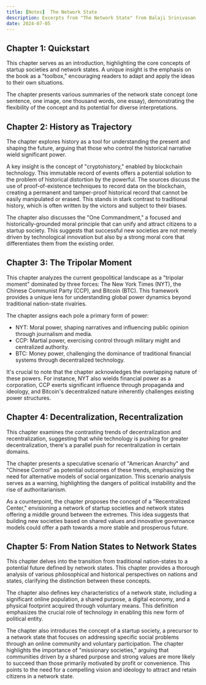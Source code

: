 ```yaml
---
title: [Notes]  The Network State
description: Excerpts from "The Network State" from Balaji Srinivasan
date: 2024-07-05
---
```


## Chapter 1: Quickstart

This chapter serves as an introduction, highlighting the core concepts of startup societies and network states. A unique insight is the emphasis on the book as a "toolbox," encouraging readers to adapt and apply the ideas to their own situations.

The chapter presents various summaries of the network state concept (one sentence, one image, one thousand words, one essay), demonstrating the flexibility of the concept and its potential for diverse interpretations.

## Chapter 2: History as Trajectory

The chapter explores history as a tool for understanding the present and shaping the future, arguing that those who control the historical narrative wield significant power.

A key insight is the concept of "cryptohistory," enabled by blockchain technology.  This immutable record of events offers a potential solution to the problem of historical distortion by the powerful.  The sources discuss the use of  proof-of-existence techniques  to record data on the blockchain, creating a permanent and tamper-proof historical record that cannot be easily manipulated or erased. This stands in stark contrast to traditional history, which is often written by the victors and subject to their biases.

The chapter also discusses the "One Commandment," a focused and historically-grounded moral principle that can unify and attract citizens to a startup society. This suggests that successful new societies are not merely driven by technological innovation but also by a strong moral core that differentiates them from the existing order.

## Chapter 3: The Tripolar Moment

This chapter analyzes the current geopolitical landscape as a "tripolar moment" dominated by three forces: The New York Times (NYT), the Chinese Communist Party (CCP), and Bitcoin (BTC). This framework provides a unique lens for understanding global power dynamics beyond traditional nation-state rivalries.

The chapter assigns each pole a primary form of power:
* NYT: Moral power, shaping narratives and influencing public opinion through journalism and media.
* CCP: Martial power, exercising control through military might and centralized authority.
* BTC: Money power, challenging the dominance of traditional financial systems through decentralized technology.

It's crucial to note that the chapter acknowledges the overlapping nature of these powers. For instance, NYT also wields financial power as a corporation, CCP exerts significant influence through propaganda and ideology, and Bitcoin's decentralized nature inherently challenges existing power structures.

## Chapter 4: Decentralization, Recentralization

This chapter examines the contrasting trends of decentralization and recentralization, suggesting that while technology is pushing for greater decentralization, there's a parallel push for recentralization in certain domains.

The chapter presents a speculative scenario of "American Anarchy" and "Chinese Control" as potential outcomes of these trends, emphasizing the need for alternative models of social organization. This scenario analysis serves as a warning, highlighting the dangers of political instability and the rise of authoritarianism.

As a counterpoint, the chapter proposes the concept of a "Recentralized Center," envisioning a network of startup societies and network states offering a middle ground between the extremes. This idea suggests that building new societies based on shared values and innovative governance models could offer a path towards a more stable and prosperous future.

## Chapter 5: From Nation States to Network States

This chapter delves into the transition from traditional nation-states to a potential future defined by network states.  This chapter provides a thorough analysis of various philosophical and historical perspectives on nations and states, clarifying the distinction between these concepts.

The chapter also defines key characteristics of a network state, including a significant online population, a shared purpose, a digital economy, and a physical footprint acquired through voluntary means. This definition emphasizes the crucial role of technology in enabling this new form of political entity.

The chapter also introduces the concept of a startup society, a precursor to a network state that focuses on addressing specific social problems through an online community and voluntary participation. The chapter highlights the importance of "missionary societies," arguing that communities driven by a shared purpose and strong values are more likely to succeed than those primarily motivated by profit or convenience. This points to the need for a compelling vision and ideology to attract and retain citizens in a network state.